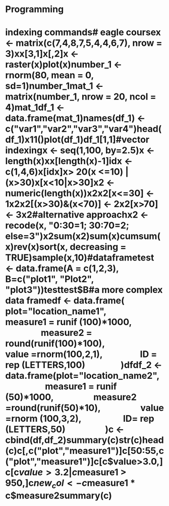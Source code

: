 # Programming

# indexing commands# eagle coursex <- matrix(c(7,4,8,7,5,4,4,6,7), nrow = 3)xx[3,1]x[,2]x <- raster(x)plot(x)number_1 <- rnorm(80, mean = 0, sd=1)number_1mat_1 <- matrix(number_1, nrow = 20, ncol = 4)mat_1df_1 <- data.frame(mat_1)names(df_1) <- c("var1","var2","var3","var4")head(df_1)x11()plot(df_1)df_1[1,1]#vector indexingx <- seq(1,100, by=2.5)x <- length(x)xx[length(x)-1]idx <- c(1,4,6)x[idx]x> 20(x <=10) | (x>30)x[x<10|x>30]x2 <- numeric(length(x))x2x2[x<=30] <- 1x2x2[(x>30)&(x<70)] <- 2x2[x>70]<- 3x2#alternative approachx2 <- recode(x, "0:30=1; 30:70=2; else=3")x2sum(x2)sum(x)cumsum(x)rev(x)sort(x, decreasing = TRUE)sample(x,10)#dataframetest <- data.frame(A = c(1,2,3), B=c("plot1", "Plot2", "plot3"))testtest$B#a more complex data framedf <- data.frame(                 plot="location_name1",                  measure1 = runif (100)*1000,                  measure2 = round(runif(100)*100),                  value =rnorm(100,2,1),                  ID = rep (LETTERS,100)                 )dfdf_2 <- data.frame(plot="location_name2",                    measure1 = runif (50)*1000,                   measure2 =round(runif(50)*10),                   value =rnorm (100,3,2),                    ID= rep (LETTERS,50)                   )c <- cbind(df,df_2)summary(c)str(c)head(c)c[,c("plot","measure1")]c[50:55,c("plot","measure1")]c[c$value>3.0,]c[c$value > 3.2 | c$measure1 > 950,]c$new_col <- c$measure1 * c$measure2summary(c)
